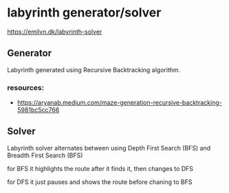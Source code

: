 # labyrinth generator/solver

https://emilvn.dk/labyrinth-solver

## Generator

Labyrinth generated using Recursive Backtracking algorithm.

### resources:

- https://aryanab.medium.com/maze-generation-recursive-backtracking-5981bc5cc766

## Solver

Labyrinth solver alternates between using Depth First Search (BFS) and Breadth First Search (BFS)

for BFS it highlights the route after it finds it, then changes to DFS

for DFS it just pauses and shows the route before chaning to BFS
